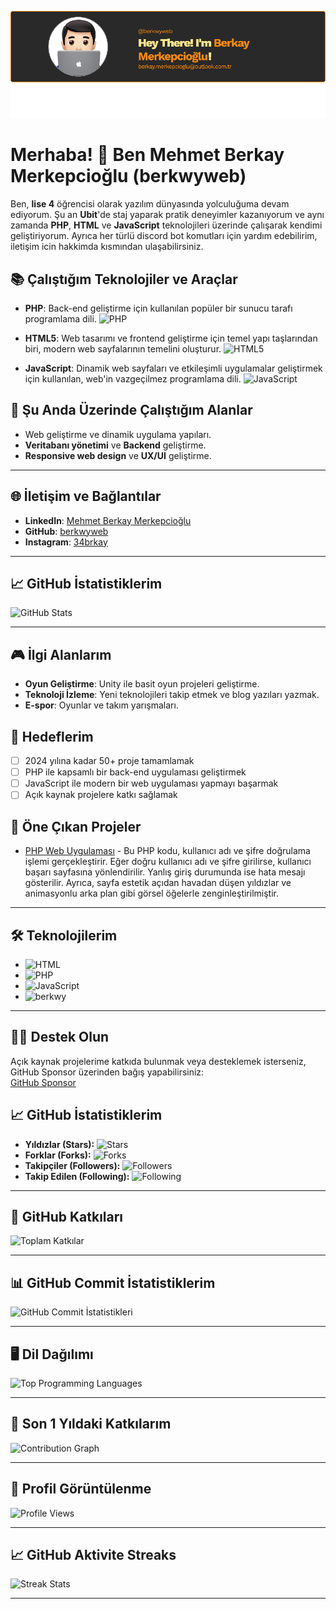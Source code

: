 ![Banner](https://github.com/berkwyweb/berkwyweb/blob/main/image.png)
# Merhaba! 👋 Ben **Mehmet Berkay Merkepcioğlu** (berkwyweb)

Ben, **lise 4** öğrencisi olarak yazılım dünyasında yolculuğuma devam ediyorum. Şu an **Ubit**'de staj yaparak pratik deneyimler kazanıyorum ve aynı zamanda **PHP**, **HTML** ve **JavaScript** teknolojileri üzerinde çalışarak kendimi geliştiriyorum. Ayrıca her türlü discord bot komutları için yardım edebilirim, iletişim icin hakkimda kısmından ulaşabilirsiniz.

## 📚 Çalıştığım Teknolojiler ve Araçlar

- **PHP**: Back-end geliştirme için kullanılan popüler bir sunucu tarafı programlama dili.
  <img src="https://img.icons8.com/color/48/000000/php.png" alt="PHP" width="30"/>

- **HTML5**: Web tasarımı ve frontend geliştirme için temel yapı taşlarından biri, modern web sayfalarının temelini oluşturur.
  <img src="https://img.icons8.com/color/48/000000/html-5.png" alt="HTML5" width="30"/>

- **JavaScript**: Dinamik web sayfaları ve etkileşimli uygulamalar geliştirmek için kullanılan, web'in vazgeçilmez programlama dili.
  <img src="https://img.icons8.com/color/48/000000/javascript.png" alt="JavaScript" width="30"/>

## 🎯 Şu Anda Üzerinde Çalıştığım Alanlar
- Web geliştirme ve dinamik uygulama yapıları.
- **Veritabanı yönetimi** ve **Backend** geliştirme.
- **Responsive web design** ve **UX/UI** geliştirme.

---

## 🌐 İletişim ve Bağlantılar
- **LinkedIn**: [Mehmet Berkay Merkepcioğlu](https://www.linkedin.com/in/mehmet-berkay-merkepcioğlu-2b7387328)
- **GitHub**: [berkwyweb](https://github.com/berkwyweb)
- **Instagram**: [34brkay](https://www.instagram.com/34brkay/)

---

## 📈 GitHub İstatistiklerim

![GitHub Stats](https://github-readme-stats.vercel.app/api?username=berkwyweb&show_icons=true&hide_title=true)

---
## 🎮 İlgi Alanlarım
- **Oyun Geliştirme**: Unity ile basit oyun projeleri geliştirme.
- **Teknoloji İzleme**: Yeni teknolojileri takip etmek ve blog yazıları yazmak.
- **E-spor**: Oyunlar ve takım yarışmaları.


## 🚀 Hedeflerim
- [ ] 2024 yılına kadar 50+ proje tamamlamak
- [ ] PHP ile kapsamlı bir back-end uygulaması geliştirmek
- [ ] JavaScript ile modern bir web uygulaması yapmayı başarmak
- [ ] Açık kaynak projelere katkı sağlamak

## 🎨 Öne Çıkan Projeler
- [PHP Web Uygulaması](https://github.com/berkwyweb/giris-basarili) - Bu PHP kodu, kullanıcı adı ve şifre doğrulama işlemi gerçekleştirir. Eğer doğru kullanıcı adı ve şifre girilirse, kullanıcı başarı sayfasına yönlendirilir. Yanlış giriş durumunda ise hata mesajı gösterilir. Ayrıca, sayfa estetik açıdan havadan düşen yıldızlar ve animasyonlu arka plan gibi görsel öğelerle zenginleştirilmiştir.

---

## 🛠️ Teknolojilerim

- ![HTML](https://img.shields.io/badge/HTML-E34F26?style=flat&logo=html5&logoColor=white)
- ![PHP](https://img.shields.io/badge/PHP-777BB4?style=flat&logo=php&logoColor=white)
- ![JavaScript](https://img.shields.io/badge/JavaScript-F7DF1E?style=flat&logo=javascript&logoColor=black)
 - ![berkwy](https://img.shields.io/static/v1?message=berkwyweb&color=b5bd36&label=&logo=html5&style=plastic)

---

## 🧑‍💻 Destek Olun
Açık kaynak projelerime katkıda bulunmak veya desteklemek isterseniz, GitHub Sponsor üzerinden bağış yapabilirsiniz:  
[GitHub Sponsor](https://github.com/sponsors/berkwyweb)

## 📈 GitHub İstatistiklerim

- **Yıldızlar (Stars):** ![Stars](https://img.shields.io/github/stars/berkwyweb?style=social)
- **Forklar (Forks):** ![Forks](https://img.shields.io/github/forks/berkwyweb?style=social)
- **Takipçiler (Followers):** ![Followers](https://img.shields.io/github/followers/berkwyweb?style=social)
- **Takip Edilen (Following):** ![Following](https://img.shields.io/github/following/berkwyweb?style=social)

---

## 📝 GitHub Katkıları

![Toplam Katkılar](https://github-readme-streak-stats.herokuapp.com/?user=berkwyweb&theme=dark)

---

## 📊 GitHub Commit İstatistiklerim

![GitHub Commit İstatistikleri](https://github-readme-activity-graph.cyclic.app/graph?username=berkwyweb&theme=github)

---

## 🖥️ Dil Dağılımı

![Top Programming Languages](https://github-readme-stats.vercel.app/api/top-langs/?username=berkwyweb&layout=compact&theme=dark)

---

## 🚀 Son 1 Yıldaki Katkılarım

![Contribution Graph](https://github-readme-activity-graph.cyclic.app/graph?username=berkwyweb&theme=react-dark)

---

## 👀 Profil Görüntülenme

![Profile Views](https://komarev.com/ghpvc/?username=berkwyweb&label=Profile%20Views)

---

## 📈 GitHub Aktivite Streaks

![Streak Stats](https://github-readme-streak-stats.herokuapp.com/?user=berkwyweb&theme=radical)

---
